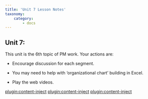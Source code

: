 ```yaml
---
title: 'Unit 7 Lesson Notes'
taxonomy:
    category:
        - docs
---
```


## Unit 7:

This unit is the 6th topic of PM work. Your actions are:

-   Encourage discussion for each segment.

-   You may need to help with ‘organizational chart’ building in Excel.

-   Play the web videos.

[plugin:content-inject](_1-2)
[plugin:content-inject](_1-3)
[plugin:content-inject](_1-4)

